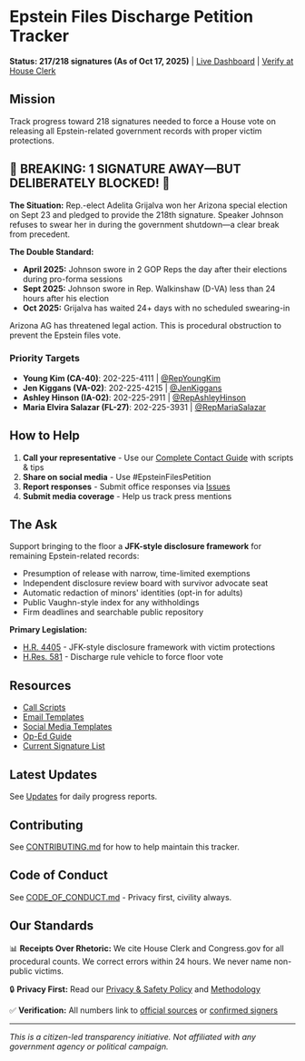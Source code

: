 # Epstein Files Discharge Petition Tracker

**Status: 217/218 signatures (As of Oct 17, 2025)** | [Live Dashboard](https://markramm.github.io/Epstein-Transparency) | [Verify at House Clerk](https://clerk.house.gov/DischargePetition/2025090209)

## Mission
Track progress toward 218 signatures needed to force a House vote on releasing all Epstein-related government records with proper victim protections.

## 🚨 BREAKING: 1 SIGNATURE AWAY—BUT DELIBERATELY BLOCKED! 🚨

**The Situation:** Rep.-elect Adelita Grijalva won her Arizona special election on Sept 23 and pledged to provide the 218th signature. Speaker Johnson refuses to swear her in during the government shutdown—a clear break from precedent.

**The Double Standard:**
- **April 2025:** Johnson swore in 2 GOP Reps the day after their elections during pro-forma sessions
- **Sept 2025:** Johnson swore in Rep. Walkinshaw (D-VA) less than 24 hours after his election
- **Oct 2025:** Grijalva has waited 24+ days with no scheduled swearing-in

Arizona AG has threatened legal action. This is procedural obstruction to prevent the Epstein files vote.

### Priority Targets
- **Young Kim (CA-40)**: 202-225-4111 | [@RepYoungKim](https://twitter.com/RepYoungKim)
- **Jen Kiggans (VA-02)**: 202-225-4215 | [@JenKiggans](https://twitter.com/JenKiggans)
- **Ashley Hinson (IA-02)**: 202-225-2911 | [@RepAshleyHinson](https://twitter.com/RepAshleyHinson)
- **Maria Elvira Salazar (FL-27)**: 202-225-3931 | [@RepMariaSalazar](https://twitter.com/RepMariaSalazar)

## How to Help

1. **Call your representative** - Use our [Complete Contact Guide](contact-your-rep.html) with scripts & tips
2. **Share on social media** - Use #EpsteinFilesPetition
3. **Report responses** - Submit office responses via [Issues](https://github.com/markramm/Epstein-Transparency/issues/new/choose)
4. **Submit media coverage** - Help us track press mentions

## The Ask

Support bringing to the floor a **JFK-style disclosure framework** for remaining Epstein-related records:
- Presumption of release with narrow, time-limited exemptions
- Independent disclosure review board with survivor advocate seat
- Automatic redaction of minors' identities (opt-in for adults)
- Public Vaughn-style index for any withholdings
- Firm deadlines and searchable public repository

**Primary Legislation:**
- [H.R. 4405](https://www.congress.gov/bill/119th-congress/house-bill/4405/text) - JFK-style disclosure framework with victim protections
- [H.Res. 581](https://www.congress.gov/bill/119th-congress/house-resolution/581) - Discharge rule vehicle to force floor vote

## Resources
- [Call Scripts](resources/call-scripts.md)
- [Email Templates](resources/email-templates.md)
- [Social Media Templates](resources/social-media.md)
- [Op-Ed Guide](resources/op-ed-guide.md)
- [Current Signature List](data/signatures.json)

## Latest Updates
See [Updates](updates/) for daily progress reports.

## Contributing
See [CONTRIBUTING.md](CONTRIBUTING.md) for how to help maintain this tracker.

## Code of Conduct
See [CODE_OF_CONDUCT.md](CODE_OF_CONDUCT.md) - Privacy first, civility always.

## Our Standards

📊 **Receipts Over Rhetoric:** We cite House Clerk and Congress.gov for all procedural counts. We correct errors within 24 hours. We never name non-public victims.

🔒 **Privacy First:** Read our [Privacy & Safety Policy](privacy.html) and [Methodology](methodology.html)

✅ **Verification:** All numbers link to [official sources](data/sources.json) or [confirmed signers](data/signers.json)

---
*This is a citizen-led transparency initiative. Not affiliated with any government agency or political campaign.*